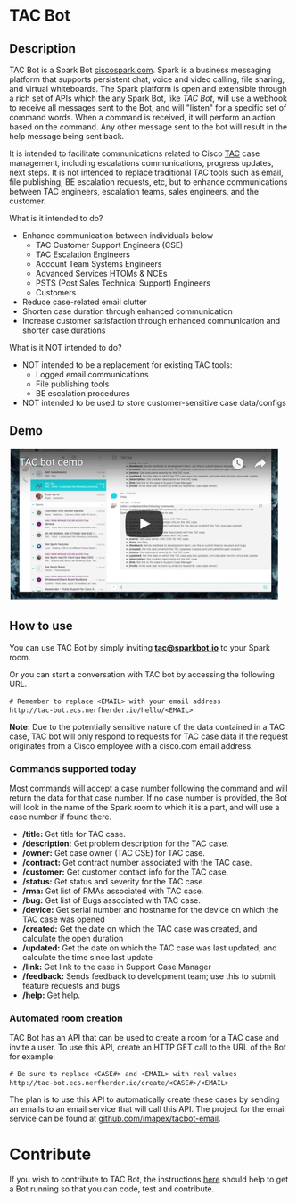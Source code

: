 # TAC Bot

## Description

TAC Bot is a Spark Bot [ciscospark.com](http://www.ciscospark.com). Spark is a business messaging platform that supports persistent chat, voice and video calling, file sharing, and virtual whiteboards. The Spark platform is open and extensible through a rich set of APIs which the any Spark Bot, like *TAC Bot*, will use a webhook to receive all messages sent to the Bot, and will "listen" for a specific set of command words. When a command is received, it will perform an action based on the command.  Any other message sent to the bot will result in the help message being sent back.

It is intended to facilitate communications related to Cisco [TAC](http://www.cisco.com/go/tac) case management, including escalations communications, progress updates, next steps. It is not intended to replace traditional TAC tools such as email, file publishing, BE escalation requests, etc, but to enhance communications between TAC engineers, escalation teams, sales engineers, and the customer.

What is it intended to do?
* Enhance communication between individuals below
    * TAC Customer Support Engineers (CSE)
    * TAC Escalation Engineers
    * Account Team Systems Engineers
    * Advanced Services HTOMs & NCEs
    * PSTS (Post Sales Technical Support) Engineers
    * Customers
* Reduce case-related email clutter
* Shorten case duration through enhanced communication
* Increase customer satisfaction through enhanced communication and shorter case durations

What is it NOT intended to do?
* NOT intended to be a replacement for existing TAC tools:
    * Logged email communications
    * File publishing tools
    * BE escalation procedures
* NOT intended to be used to store customer-sensitive case data/configs

## Demo
[![TAC Bot demo](readme_resources/demo_video_thumbnail.jpg)](https://youtu.be/61D02aYOP1U)

## How to use

You can use TAC Bot by simply inviting **tac@sparkbot.io** to your Spark room.

Or you can start a conversation with TAC bot by accessing the following URL.
```
# Remember to replace <EMAIL> with your email address
http://tac-bot.ecs.nerfherder.io/hello/<EMAIL>
```

**Note:** Due to the potentially sensitive nature of the data contained in a TAC case, TAC bot will only respond to requests for TAC case data if the request originates from a Cisco employee with a cisco.com email address. 

### Commands supported today

Most commands will accept a case number following the command and will return the data for that case number. If no case number is provided, the Bot will look in the name of the Spark room to which it is a part, and will use a case number if found there.

* **/title:** Get title for TAC case.
* **/description:** Get problem description for the TAC case.
* **/owner:** Get case owner (TAC CSE) for TAC case.
* **/contract:** Get contract number associated with the TAC case.
* **/customer:** Get customer contact info for the TAC case.
* **/status:** Get status and severity for the TAC case.
* **/rma:** Get list of RMAs associated with TAC case.
* **/bug:** Get list of Bugs associated with TAC case.
* **/device:** Get serial number and hostname for the device on which the TAC case was opened
* **/created:** Get the date on which the TAC case was created, and calculate the open duration
* **/updated:** Get the date on which the TAC case was last updated, and calculate the time since last update
* **/link:** Get link to the case in Support Case Manager
* **/feedback:** Sends feedback to development team; use this to submit feature requests and bugs
* **/help:** Get help.

### Automated room creation

TAC Bot has an API that can be used to create a room for a TAC case and invite a user. To use this API, create an HTTP GET call to the URL of the Bot for example:
```
# Be sure to replace <CASE#> and <EMAIL> with real values
http://tac-bot.ecs.nerfherder.io/create/<CASE#>/<EMAIL>
```
The plan is to use this API to automatically create these cases by sending an emails to an email service that will call this API. The project for the email service can be found at [github.com/imapex/tacbot-email](http://github.com/imapex/tacbot-email).

# Contribute

If you wish to contribute to TAC Bot, the instructions [here](contribute.md) should help to get a Bot running so that you can code, test and contribute.
